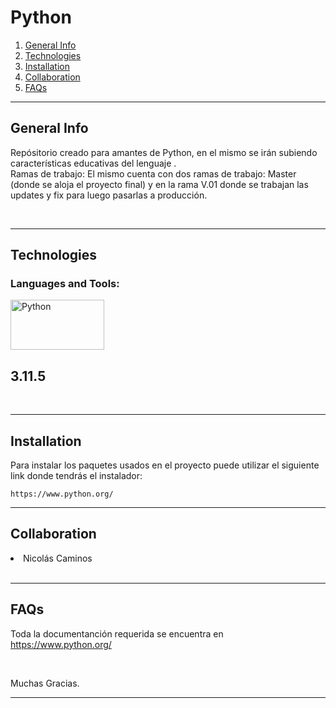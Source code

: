 # Python


1. [General Info](#general-info)
2. [Technologies](#technologies)
3. [Installation](#installation)
4. [Collaboration](#collaboration)
5. [FAQs](#faqs)

---

## General Info

Repósitorio creado para amantes de Python, en el mismo se irán subiendo características educativas del lenguaje .
</br>
Ramas de trabajo: El mismo cuenta con dos ramas de trabajo: Master (donde se aloja el proyecto final) y en la rama V.01 donde se trabajan las updates y fix para luego pasarlas a producción.

</br>

---

<!-- ### Screenshot

<h4> Demo</h4>

https://github.com/NicolasCaminos/infinity-shop/assets/45422512/acd48ce5-8b9c-453c-af95-5a74da34bbc9


</br> -->

## Technologies

<h3 align="left">Languages and Tools:</h3>
<p align="left">
<a href="https://www.python.org" target="_blank" rel="noreferrer"> <img src="https://www.python.org/static/img/python-logo@2x.png" alt="Python" width="150" height="80"/> </a> <h2>3.11.5</h2>

</br>

---

## Installation

Para instalar los paquetes usados en el proyecto puede utilizar el siguiente link donde tendrás el instalador:

```
https://www.python.org/

```

---

## Collaboration

<li>Nicolás Caminos</li>

</br>

---

## FAQs

Toda la documentanción requerida se encuentra en <a href="https://www.python.org/">https://www.python.org/</a>


</br>

Muchas Gracias.
</br>

---
